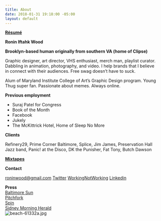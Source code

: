 ```yaml
---
title: About
date: 2018-01-31 19:18:00 -05:00
layout: default
---
```


[**Résumé**](/uploads/Ronin_Wood_Resume.pdf)

**Ronin Iftahk Wood**

**Brooklyn-based human originally from southern VA (home of Clipse)**

Graphic designer, art director, VHS enthusiast, merch man, playlist curator. Dabbling in animation, photography, and video. I help brands that I believe in connect with their audiences. Free swag doesn’t have to suck.

Alum of Maryland Institute College of Art’s Graphic Design program. Young Thug super fan. Passionate about memes. Always online. 

**Previous employment**
- Suraj Patel for Congress
- Book of the Month 
- Facebook
- Jukely
- The McKittrick Hotel, Home of Sleep No More

**Clients**

Refinery29,  Prime Corner Baltimore, Splice, Jim James, Preservation Hall Jazz band, Panic! at the Disco, DK the Punisher, Fat Tony, Butch Dawson

**[Mixtapes](https://open.spotify.com/user/roninwood?si=mbPYsoDuT6KScYXPDfFMaA)**

**Contact**

roninwood@gmail.com
[Twitter](https://twitter.com/RoninWood) 
[WorkingNotWorking](https://workingnotworking.com/34933-ronin)
[Linkedin ](https://www.linkedin.com/in/roninwood/)




**Press**
<br>
[Baltimore Sun](http://www.baltimoresun.com/business/bs-bz-ripleys-plans-20111026-story.html)
<br>
[Pitchfork](https://pitchfork.com/news/54448-future-islands-frontman-samuel-t-herring-is-also-a-rapper-watch-him-in-action/)
<br>
[Spin](https://www.spin.com/2014/03/future-islands-sam-herring-rap-hemlock-ernst/)
<br>
[Sidney Morning Herald](https://www.smh.com.au/entertainment/art-and-design/graffiti-artist-banksy-unveils-nyc-art-20131004-2uzbn.html)
<br>
![beach-61332a.jpg](/uploads/beach-61332a.jpg)